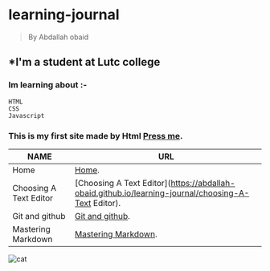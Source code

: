 # learning-journal
> By Abdallah obaid

## *I'm a student at Lutc college

### Im learning about :-
```
HTML
CSS
Javascript
```

### This is my first site made by Html [Press me](https://midnightbluepungentservers.abdallahobaid.repl.co/).
**NAME** | **URL**
------------ | -------------
Home | [Home](https://abdallah-obaid.github.io/learning-journal/).
Choosing A Text Editor | [Choosing A Text Editor](https://abdallah-obaid.github.io/learning-journal/choosing-A-Text Editor).
Git and github | [Git and github](https://abdallah-obaid.github.io/learning-journal/git-and-github.md).
Mastering Markdown | [Mastering Markdown](https://abdallah-obaid.github.io/learning-journal/mastering-Markdown).




![cat](https://as1.ftcdn.net/jpg/01/93/38/40/500_F_193384026_F34lj9rX9W4ixlVZBrTJmijK010Tdv0j.jpg)

